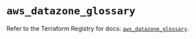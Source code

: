 # `aws_datazone_glossary`

Refer to the Terraform Registry for docs: [`aws_datazone_glossary`](https://registry.terraform.io/providers/hashicorp/aws/6.9.0/docs/resources/datazone_glossary).
